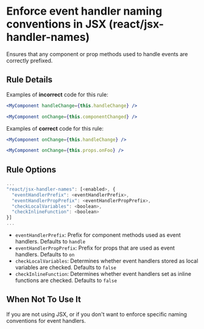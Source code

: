 # Enforce event handler naming conventions in JSX (react/jsx-handler-names)

Ensures that any component or prop methods used to handle events are correctly prefixed.

## Rule Details

Examples of **incorrect** code for this rule:

```jsx
<MyComponent handleChange={this.handleChange} />
```

```jsx
<MyComponent onChange={this.componentChanged} />
```

Examples of **correct** code for this rule:

```jsx
<MyComponent onChange={this.handleChange} />
```

```jsx
<MyComponent onChange={this.props.onFoo} />
```

## Rule Options

```js
...
"react/jsx-handler-names": [<enabled>, {
  "eventHandlerPrefix": <eventHandlerPrefix>,
  "eventHandlerPropPrefix": <eventHandlerPropPrefix>,
  "checkLocalVariables": <boolean>,
  "checkInlineFunction": <boolean>
}]
...
```

* `eventHandlerPrefix`: Prefix for component methods used as event handlers. Defaults to `handle`
* `eventHandlerPropPrefix`: Prefix for props that are used as event handlers. Defaults to `on`
* `checkLocalVariables`: Determines whether event handlers stored as local variables are checked. Defaults to `false`
* `checkInlineFunction`: Determines whether event handlers set as inline functions are checked. Defaults to `false`

## When Not To Use It

If you are not using JSX, or if you don't want to enforce specific naming conventions for event handlers.